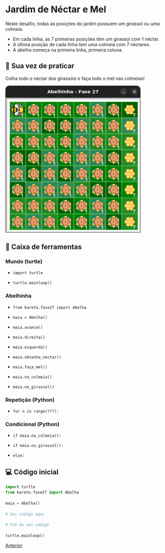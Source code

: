 # Jardim de Néctar e Mel

Neste desafio, todas as posições do jardim possuem um girassol ou uma colmeia.

- Em cada linha, as 7 primeiras posições têm um girassol com 1 néctar.
- A última posição de cada linha tem uma colmeia com 7 néctares.
- A abelha começa na primeira linha, primeira coluna.

## 🐝 Sua vez de praticar

Colha todo o néctar dos girassóis e faça todo o mel nas colmeias!

![Jardim de néctar e mel](cenario_27.png "Jardim de néctar e mel")

## 🧰 Caixa de ferramentas

### Mundo (turtle)
- `import turtle`

- `turtle.mainloop()`

### Abelhinha
- `from kareto.fase27 import Abelha`

- `maia = Abelha()`

- `maia.avance()`

- `maia.direita()`

- `maia.esquerda()`

- `maia.obtenha_nectar()`

- `maia.faça_mel()`

- `maia.na_colmeia()`

- `maia.no_girassol()`

### Repetição (Python)
- `for n in range(???):`

### Condicional (Python)
- `if maia.na_colmeia():`

- `if maia.no_girassol():`

- `else:`

## 💻 Código inicial

```python
import turtle
from kareto.fase27 import Abelha

maia = Abelha()

# Seu código aqui

# Fim do seu código

turtle.mainloop()
```

[Anterior](../fase26/README.md)
